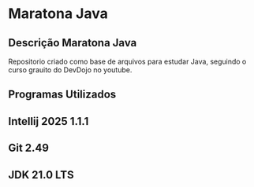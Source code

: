 # Maratona Java

## Descrição Maratona Java
  Repositorio criado como base de arquivos para estudar Java, seguindo o curso grauito do DevDojo no youtube.

## Programas Utilizados
  ## Intellij 2025 1.1.1
  ## Git 2.49
  ## JDK 21.0 LTS
